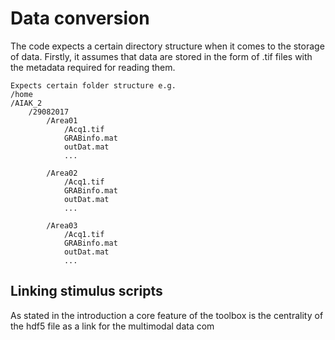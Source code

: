 # Data conversion

The code expects a certain directory structure when it comes to the storage of data. Firstly, it assumes that data are stored in the form of .tif files with the metadata required for reading them.  
	
    Expects certain folder structure e.g.
    /home
	/AIAK_2
	    /29082017
			/Area01
			    /Acq1.tif
			    GRABinfo.mat
			    outDat.mat
			    ...

			/Area02
			    /Acq1.tif
			    GRABinfo.mat
			    outDat.mat
			    ...

			/Area03
			    /Acq1.tif
			    GRABinfo.mat
			    outDat.mat
			    ...


## Linking stimulus scripts

As stated in the introduction a core feature of the toolbox is the centrality of the hdf5 file as a link for the multimodal data com
